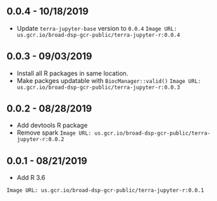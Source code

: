 ## 0.0.4 - 10/18/2019
- Update `terra-jupyter-base` version to `0.0.4`
`Image URL: us.gcr.io/broad-dsp-gcr-public/terra-jupyter-r:0.0.4`

## 0.0.3 - 09/03/2019
- Install all R packages in same location.
- Make packges updatable with `BiocManager::valid()`
`Image URL: us.gcr.io/broad-dsp-gcr-public/terra-jupyter-r:0.0.3`

## 0.0.2 - 08/28/2019
- Add devtools R package
- Remove spark
`Image URL: us.gcr.io/broad-dsp-gcr-public/terra-jupyter-r:0.0.2`

## 0.0.1 - 08/21/2019
- Add R 3.6

`Image URL: us.gcr.io/broad-dsp-gcr-public/terra-jupyter-r:0.0.1`
